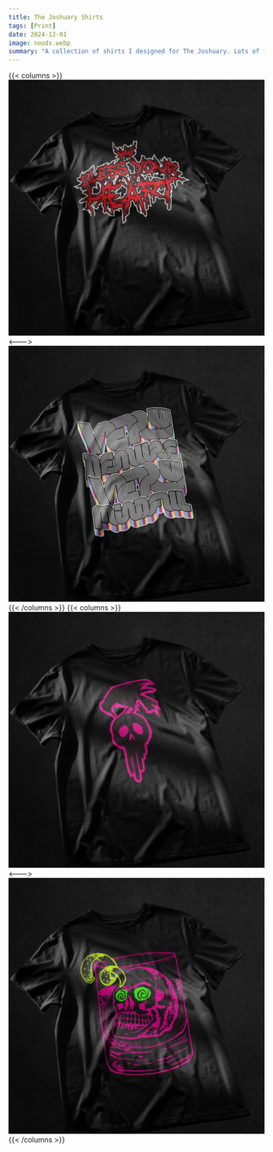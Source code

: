 ```yaml
---
title: The Joshuary Shirts
tags: [Print]
date: 2024-12-01
image: noods.webp
summary: "A collection of shirts I designed for The Joshuary. Lots of fun jokes here."
---
```



{{< columns >}}
![](bless.webp)
<--->
![](demure.webp)
{{< /columns >}}
{{< columns >}}
![](raven.webp)
<--->
![](spite.webp)
{{< /columns >}}
